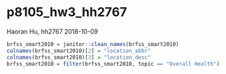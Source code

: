 p8105\_hw3\_hh2767
================
Haoran Hu, hh2767
2018-10-09

``` r
brfss_smart2010 = janitor::clean_names(brfss_smart2010)
colnames(brfss_smart2010)[2] = "location_abbr"
colnames(brfss_smart2010)[3] = "location_desc"
brfss_smart2010 = filter(brfss_smart2010, topic == "Overall Health") 
```
